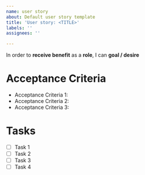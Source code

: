 ```yaml
---
name: user story
about: Default user story template
title: 'User story: <TITLE>'
labels: ''
assignees: ''

---
```


In order to **receive benefit** as a **role**, I can **goal / desire**

# Acceptance Criteria
- Acceptance Criteria 1:
- Acceptance Criteria 2:
- Acceptance Criteria 3:

# Tasks
- [ ] Task 1
- [ ] Task 2
- [ ] Task 3
- [ ] Task 4
